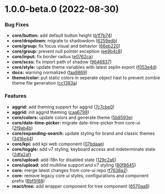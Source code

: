 # 1.0.0-beta.0 (2022-08-30)


### Bug Fixes

* **core/button:** add default button height ([b1f7b74](https://***REMOVED***/siemens-ix/siemens-ix/commits/b1f7b7454924ec99c5fc947914dfefb65eeee95a))
* **core/dropdown:** migrate to shadowdom ([6259edb](https://***REMOVED***/siemens-ix/siemens-ix/commits/6259edbe5ea0304494bc3f3e65f3879f2526122d))
* **core/group:** fix focus visual and behavior ([66eb220](https://***REMOVED***/siemens-ix/siemens-ix/commits/66eb2209169d4a5b78d0488fb61879dcbce6d8f7))
* **core/group:** prevent null pointer exception ([ee9b4c8](https://***REMOVED***/siemens-ix/siemens-ix/commits/ee9b4c8c9ea890db73f58f05582bc89dcf852506))
* **core/input:** fix border radius ([e0762ca](https://***REMOVED***/siemens-ix/siemens-ix/commits/e0762cae6784e755d5b754eea786ce3cfc073540))
* **core/scss:** fix import path of shadow ([9646837](https://***REMOVED***/siemens-ix/siemens-ix/commits/9646837b6c2c222a7d9308dd4263aa52615c4d57))
* **core/style:** update theme variables with latest zeplin export ([f053e4d](https://***REMOVED***/siemens-ix/siemens-ix/commits/f053e4d52ffc6621b4bfcc4cd73cf485b2c6a97d))
* **docs:** warning normalized ([faa9869](https://***REMOVED***/siemens-ix/siemens-ix/commits/faa986951aeb76e532cbfbca40a0eaf90eb95d9a))
* **theme/color:** put static colors in seperate object hast to prevent zombie theme file generation ([cc1383a](https://***REMOVED***/siemens-ix/siemens-ix/commits/cc1383afb57d33658c1feb1103a4acf9ba16a4d7))


### Features

* **aggrid:** add theming support for aggrid ([7c7cbe0](https://***REMOVED***/siemens-ix/siemens-ix/commits/7c7cbe079873796cfcc7cb4f7ce14ee506d83a2c))
* **aggrid:** init aggrid theming ([caa6798](https://***REMOVED***/siemens-ix/siemens-ix/commits/caa67982c63bcf4d191aaf10133168e14fd8c178))
* **core/colors:** update colors and generate theme ([5b8593e](https://***REMOVED***/siemens-ix/siemens-ix/commits/5b8593e36744f0cc5d0574b81ab6c3bb310b84da))
* **core/date-time-picker:** migrate date-time-picker from core-ui ([2f9ab4b](https://***REMOVED***/siemens-ix/siemens-ix/commits/2f9ab4b175dd10067647bf0be18afb2fbfce6c40))
* **core/expanding-search:** update styling for brand and classic themes ([3416e44](https://***REMOVED***/siemens-ix/siemens-ix/commits/3416e44b5df2721dc3a9c9aae1af42d5e5a9d651))
* **core/kpi:** add kpi web component ([07bdaae](https://***REMOVED***/siemens-ix/siemens-ix/commits/07bdaae4321cd17654dedd229c9f091abbd1cb5b))
* **core/toggle:** add v7 styling, keyboard access and indeterminate state ([2dfa2af](https://***REMOVED***/siemens-ix/siemens-ix/commits/2dfa2af2e985347e7293759ad0e3ddbe3b61b070))
* **core/upload:** add i18n for disabled state ([129c2a6](https://***REMOVED***/siemens-ix/siemens-ix/commits/129c2a65eb2d9ae3c5f03d4aa5868c807fbbb028))
* **core/upload:** add multiline support and v7 styling ([80f8645](https://***REMOVED***/siemens-ix/siemens-ix/commits/80f8645895f41ab29deee240f38295e7dfe6b6b4))
* **core:** merge latest changes from core-ui repo ([f7636a2](https://***REMOVED***/siemens-ix/siemens-ix/commits/f7636a27d9e8729adfb0dd4ee9d040db4864c561))
* **core:** remove legacy core ui styles, configurations and component prefix ([6bf5f88](https://***REMOVED***/siemens-ix/siemens-ix/commits/6bf5f88509822a7b32986e2a44d02331c6db006c))
* **react/tree:** add wrapper component for tree component ([6570aa8](https://***REMOVED***/siemens-ix/siemens-ix/commits/6570aa82039a848eb8d4d62bac81c539785dd6cb))



